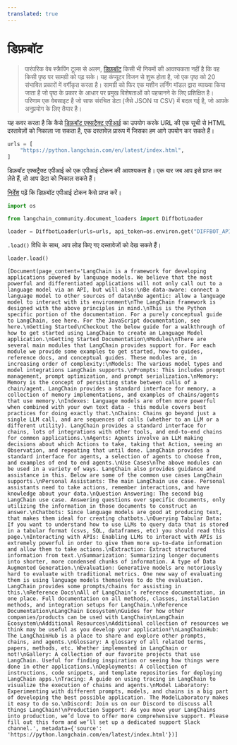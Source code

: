 ```yaml
---
translated: true
---
```


# डिफ़बॉट

>पारंपरिक वेब स्क्रैपिंग टूल्स से अलग, [डिफ़बॉट](https://docs.diffbot.com/docs) किसी भी नियमों की आवश्यकता नहीं है कि वह किसी पृष्ठ पर सामग्री को पढ़ सके।
>यह कंप्यूटर विजन से शुरू होता है, जो एक पृष्ठ को 20 संभावित प्रकारों में वर्गीकृत करता है। सामग्री को फिर एक मशीन लर्निंग मॉडल द्वारा व्याख्या किया जाता है जो पृष्ठ के प्रकार के आधार पर प्रमुख विशेषताओं को पहचानने के लिए प्रशिक्षित है।
>परिणाम एक वेबसाइट है जो साफ संरचित डेटा (जैसे JSON या CSV) में बदल गई है, जो आपके अनुप्रयोग के लिए तैयार है।

यह कवर करता है कि कैसे [डिफ़बॉट एक्सट्रैक्ट एपीआई](https://www.diffbot.com/products/extract/) का उपयोग करके URL की एक सूची से HTML दस्तावेज़ों को निकाला जा सकता है, एक दस्तावेज़ प्रारूप में जिसका हम आगे उपयोग कर सकते हैं।

```python
urls = [
    "https://python.langchain.com/en/latest/index.html",
]
```

डिफ़बॉट एक्सट्रैक्ट एपीआई को एक एपीआई टोकन की आवश्यकता है। एक बार जब आप इसे प्राप्त कर लेते हैं, तो आप डेटा को निकाल सकते हैं।

[निर्देश](https://docs.diffbot.com/reference/authentication) पढ़ें कि डिफ़बॉट एपीआई टोकन कैसे प्राप्त करें।

```python
import os

from langchain_community.document_loaders import DiffbotLoader

loader = DiffbotLoader(urls=urls, api_token=os.environ.get("DIFFBOT_API_TOKEN"))
```

`.load()` विधि के साथ, आप लोड किए गए दस्तावेजों को देख सकते हैं।

```python
loader.load()
```

```output
[Document(page_content='LangChain is a framework for developing applications powered by language models. We believe that the most powerful and differentiated applications will not only call out to a language model via an API, but will also:\nBe data-aware: connect a language model to other sources of data\nBe agentic: allow a language model to interact with its environment\nThe LangChain framework is designed with the above principles in mind.\nThis is the Python specific portion of the documentation. For a purely conceptual guide to LangChain, see here. For the JavaScript documentation, see here.\nGetting Started\nCheckout the below guide for a walkthrough of how to get started using LangChain to create an Language Model application.\nGetting Started Documentation\nModules\nThere are several main modules that LangChain provides support for. For each module we provide some examples to get started, how-to guides, reference docs, and conceptual guides. These modules are, in increasing order of complexity:\nModels: The various model types and model integrations LangChain supports.\nPrompts: This includes prompt management, prompt optimization, and prompt serialization.\nMemory: Memory is the concept of persisting state between calls of a chain/agent. LangChain provides a standard interface for memory, a collection of memory implementations, and examples of chains/agents that use memory.\nIndexes: Language models are often more powerful when combined with your own text data - this module covers best practices for doing exactly that.\nChains: Chains go beyond just a single LLM call, and are sequences of calls (whether to an LLM or a different utility). LangChain provides a standard interface for chains, lots of integrations with other tools, and end-to-end chains for common applications.\nAgents: Agents involve an LLM making decisions about which Actions to take, taking that Action, seeing an Observation, and repeating that until done. LangChain provides a standard interface for agents, a selection of agents to choose from, and examples of end to end agents.\nUse Cases\nThe above modules can be used in a variety of ways. LangChain also provides guidance and assistance in this. Below are some of the common use cases LangChain supports.\nPersonal Assistants: The main LangChain use case. Personal assistants need to take actions, remember interactions, and have knowledge about your data.\nQuestion Answering: The second big LangChain use case. Answering questions over specific documents, only utilizing the information in those documents to construct an answer.\nChatbots: Since language models are good at producing text, that makes them ideal for creating chatbots.\nQuerying Tabular Data: If you want to understand how to use LLMs to query data that is stored in a tabular format (csvs, SQL, dataframes, etc) you should read this page.\nInteracting with APIs: Enabling LLMs to interact with APIs is extremely powerful in order to give them more up-to-date information and allow them to take actions.\nExtraction: Extract structured information from text.\nSummarization: Summarizing longer documents into shorter, more condensed chunks of information. A type of Data Augmented Generation.\nEvaluation: Generative models are notoriously hard to evaluate with traditional metrics. One new way of evaluating them is using language models themselves to do the evaluation. LangChain provides some prompts/chains for assisting in this.\nReference Docs\nAll of LangChain’s reference documentation, in one place. Full documentation on all methods, classes, installation methods, and integration setups for LangChain.\nReference Documentation\nLangChain Ecosystem\nGuides for how other companies/products can be used with LangChain\nLangChain Ecosystem\nAdditional Resources\nAdditional collection of resources we think may be useful as you develop your application!\nLangChainHub: The LangChainHub is a place to share and explore other prompts, chains, and agents.\nGlossary: A glossary of all related terms, papers, methods, etc. Whether implemented in LangChain or not!\nGallery: A collection of our favorite projects that use LangChain. Useful for finding inspiration or seeing how things were done in other applications.\nDeployments: A collection of instructions, code snippets, and template repositories for deploying LangChain apps.\nTracing: A guide on using tracing in LangChain to visualize the execution of chains and agents.\nModel Laboratory: Experimenting with different prompts, models, and chains is a big part of developing the best possible application. The ModelLaboratory makes it easy to do so.\nDiscord: Join us on our Discord to discuss all things LangChain!\nProduction Support: As you move your LangChains into production, we’d love to offer more comprehensive support. Please fill out this form and we’ll set up a dedicated support Slack channel.', metadata={'source': 'https://python.langchain.com/en/latest/index.html'})]
```

